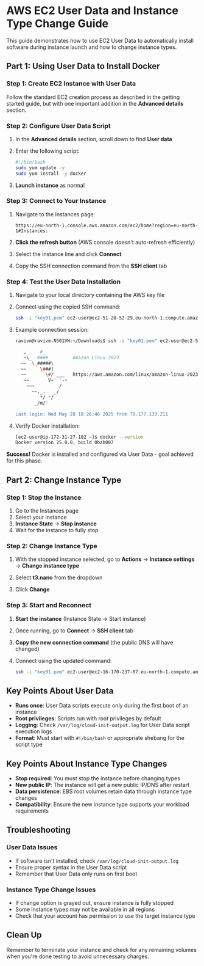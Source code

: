 # AWS EC2 User Data and Instance Type Change Guide

This guide demonstrates how to use EC2 User Data to automatically install software during instance launch and how to change instance types.

## Part 1: Using User Data to Install Docker

### Step 1: Create EC2 Instance with User Data

Follow the standard EC2 creation process as described in the getting started guide, but with one important addition in the **Advanced details** section.

### Step 2: Configure User Data Script

1. In the **Advanced details** section, scroll down to find **User data**

2. Enter the following script:
   ```bash
   #!/bin/bash
   sudo yum update -y
   sudo yum install -y docker
   ```

3. **Launch instance** as normal

### Step 3: Connect to Your Instance

1. Navigate to the Instances page:
   ```
   https://eu-north-1.console.aws.amazon.com/ec2/home?region=eu-north-1#Instances:
   ```

2. **Click the refresh button** (AWS console doesn't auto-refresh efficiently)

3. Select the instance line and click **Connect**

4. Copy the SSH connection command from the **SSH client** tab

### Step 4: Test the User Data Installation

1. Navigate to your local directory containing the AWS key file

2. Connect using the copied SSH command:
   ```bash
   ssh -i "key01.pem" ec2-user@ec2-51-20-52-29.eu-north-1.compute.amazonaws.com
   ```

3. Example connection session:
   ```bash
   ravivm@ravivm-N501VW:~/Downloads$ ssh -i "key01.pem" ec2-user@ec2-51-20-52-29.eu-north-1.compute.amazonaws.com
   
      ,     #_
      ~\_  ####_        Amazon Linux 2023
     ~~  \_#####\
     ~~     \###|
     ~~       \#/ ___   https://aws.amazon.com/linux/amazon-linux-2023
      ~~       V~' '->
       ~~~         /
         ~~._.   _/
            */ */
          _/m/'
   
   Last login: Wed May 28 18:26:46 2025 from 79.177.133.211
   ```

4. Verify Docker installation:
   ```bash
   [ec2-user@ip-172-31-27-102 ~]$ docker --version
   Docker version 25.0.8, build 0bab007
   ```

**Success!** Docker is installed and configured via User Data - goal achieved for this phase.

## Part 2: Change Instance Type

### Step 1: Stop the Instance

1. Go to the Instances page
2. Select your instance
3. **Instance State** → **Stop instance**
4. Wait for the instance to fully stop

### Step 2: Change Instance Type

1. With the stopped instance selected, go to **Actions** → **Instance settings** → **Change instance type**

2. Select **t3.nano** from the dropdown

3. Click **Change**

### Step 3: Start and Reconnect

1. **Start the instance** (Instance State → Start instance)

2. Once running, go to **Connect** → **SSH client** tab

3. **Copy the new connection command** (the public DNS will have changed)

4. Connect using the updated command:
   ```bash
   ssh -i "key01.pem" ec2-user@ec2-16-170-237-87.eu-north-1.compute.amazonaws.com
   ```

## Key Points About User Data

- **Runs once**: User Data scripts execute only during the first boot of an instance
- **Root privileges**: Scripts run with root privileges by default
- **Logging**: Check `/var/log/cloud-init-output.log` for User Data script execution logs
- **Format**: Must start with `#!/bin/bash` or appropriate shebang for the script type

## Key Points About Instance Type Changes

- **Stop required**: You must stop the instance before changing types
- **New public IP**: The instance will get a new public IP/DNS after restart
- **Data persistence**: EBS root volumes retain data through instance type changes
- **Compatibility**: Ensure the new instance type supports your workload requirements

## Troubleshooting

### User Data Issues
- If software isn't installed, check `/var/log/cloud-init-output.log`
- Ensure proper syntax in the User Data script
- Remember that User Data only runs on first boot

### Instance Type Change Issues
- If change option is grayed out, ensure instance is fully stopped
- Some instance types may not be available in all regions
- Check that your account has permission to use the target instance type

## Clean Up

Remember to terminate your instance and check for any remaining volumes when you're done testing to avoid unnecessary charges.